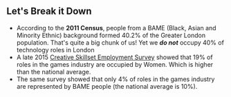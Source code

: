 ## Let's Break it Down

* According to the **2011 Census**, people from a BAME (Black, Asian and Minority Ethnic) background formed 40.2% of the Greater London population. That's quite a big chunk of us! Yet we ***do not*** occupy 40% of technology roles in London
* A late 2015 [Creative Skillset Employment Survey](#) showed that 19% of roles in the games industry are occupied by Women. Which is higher than the national average.
* The same survey showed that only 4% of roles in the games industry are represented by BAME people (the national average is 10%).
